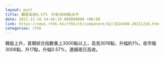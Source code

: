 ```yaml
---
layout: post
title: 韓股高收0.57%　升穿3000點水平
date: 2021-12-16 14:44:19.000000000 +08:00
link: https://news.rthk.hk/rthk/ch/component/k2/1624490-20211216.htm
categories: rthk
---
```


韓股上升，首爾綜合指數重上3000點以上，高見3018點，升幅約1%。收市報3006點，升17點，升幅0.57%，連續兩日高收。
